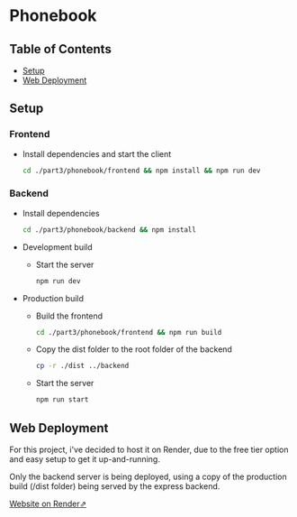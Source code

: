 # Phonebook

## Table of Contents
- [Setup](#setup)
- [Web Deployment](#web-deployment)


## Setup
### Frontend
- Install dependencies and start the client
  ```bash
  cd ./part3/phonebook/frontend && npm install && npm run dev
  ```

### Backend
- Install dependencies
    ```bash
    cd ./part3/phonebook/backend && npm install
    ```

- Development build
  - Start the server
    ```bash
    npm run dev
    ```

- Production build
  - Build the frontend
    ```bash
    cd ./part3/phonebook/frontend && npm run build
    ```

  - Copy the dist folder to the root folder of the backend
    ```bash
    cp -r ./dist ../backend
    ```

  - Start the server
    ```bash
    npm run start
    ```


## Web Deployment
For this project, i've decided to host it on Render, due to the free tier option and easy setup to get it up-and-running.

Only the backend server is being deployed, using a copy of the production build (/dist folder) being served by the express backend.

[Website on Render⇗](https://phonebook-o75q.onrender.com/)